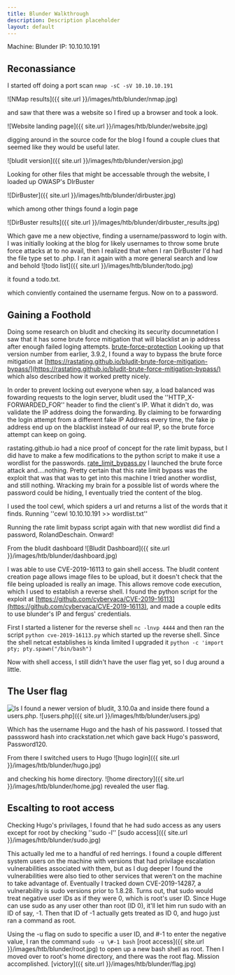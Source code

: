 ```yaml
---
title: Blunder Walkthrough
description: Description placeholder
layout: default
---
```


Machine: Blunder
IP: 10.10.10.191

## Reconassiance

I started off doing a port scan `nmap -sC -sV 10.10.10.191`

![NMap results]({{ site.url }}/images/htb/blunder/nmap.jpg)

and saw that there was a website so I fired up a browser and took a look.

![Website landing page]({{ site.url }}/images/htb/blunder/website.jpg)

digging around in the source code for the blog I found a couple clues that seemed like they would be useful later.

![bludit version]({{ site.url }}/images/htb/blunder/version.jpg)

Looking for other files that might be accessable through the website, I loaded up OWASP's DIrBuster

![DirBuster]({{ site.url }}/images/htb/blunder/dirbuster.jpg)

which among other things found a login page

![DirBuster results]({{ site.url }}/images/htb/blunder/dirbuster_results.jpg)

Which gave me a new objective, finding a username/password to login with. I was initially looking at the blog for likely usernames to throw some brute force attacks at to no avail, then I realized that when I ran DirBuster I'd had the file type set to .php. I ran it again with a more general search and low and behold
![todo list]({{ site.url }}/images/htb/blunder/todo.jpg)

it found a todo.txt.

which conviently contained the username fergus. Now on to a password.

## Gaining a Foothold

Doing some research on bludit and checking its security documnetation I saw that it has some brute force mitigation that will blacklist an ip address after enough failed loging attempts. [brute-force-protection](https://docs.bludit.com/en/security/brute-force-protection) Looking up that version number from earlier, 3.9.2, I found a way to bypass the brute force mitigation at [https://rastating.github.io/bludit-brute-force-mitigation-bypass/](https://rastating.github.io/bludit-brute-force-mitigation-bypass/) which also described how it worked pretty nicely.

In order to prevent locking out everyone when say, a load balanced was fowarding requests to the login server, bludit used the ''HTTP_X-FORWARDED_FOR'' header to find the client's IP. What it didn't do, was validate the IP address doing the forwarding. By claiming to be forwarding the login attempt from a different fake IP Address every time, the fake ip address end up on the blacklist instead of our real IP, so the brute force attempt can keep on going.

rastating.github.io had a nice proof of concept for the rate limit bypass, but I did have to make a few modifications to the python script to make it use a wordlist for the passwords. [rate_limit_bypass.py](https://github.com/lithrion/htb_scripts/blob/main/blunder/rate_limit_bypass.py) I launched the brute force attack and....nothing. Pretty certain that this rate limit bypass was the exploit that was that was to get into this machine I tried another wordlist, and still nothing. Wracking my brain for a possible list of words where the password could be hiding, I eventually tried the content of the blog.

I used the tool cewl, which spiders a url and returns a list of the words that it finds. Running ''cewl 10.10.10.191 >> wordlist.txt''

Running the rate limit bypass script again with that new wordlist did find a password, RolandDeschain. Onward!

From the bludit dashboard
![Bludit Dashboard]({{ site.url }}/images/htb/blunder/dashboard.jpg)

I was able to use CVE-2019-16113 to gain shell access. The bludit content creation page allows image files to be upload, but it doesn't check that the file being uploaded is really an image. This allows remove code execution, which I used to establish a reverse shell. I found the python script for the exploit at [https://github.com/cybervaca/CVE-2019-16113](https://github.com/cybervaca/CVE-2019-16113), and made a couple edits to use blunder's IP and fergus' credentials.

First I started a listener for the reverse shell 
`nc -lnvp 4444`
and then ran the script
`python cve-2019-16113.py`
which started up the reverse shell. Since the shell netcat establishes is kinda limited I upgraded it
`python -c 'import pty; pty.spawn("/bin/bash")`

Now with shell access, I still didn't have the user flag yet, so I dug around a little.

## The User flag

![ls](./images/blunder/ls.jpg)
I found a newer version of bludit, 3.10.0a and inside there found a users.php.
![users.php]({{ site.url }}/images/htb/blunder/users.jpg)

Which has the username Hugo and the hash of his password. I tossed that passsword hash into crackstation.net which gave back Hugo's password, Password120.

From there I switched users to Hugo
![hugo login]({{ site.url }}/images/htb/blunder/hugo.jpg)

and checking his home directory.
![home directory]({{ site.url }}/images/htb/blunder/home.jpg)
revealed the user flag.

## Escalting to root access

Checking Hugo's privilages, I found that he had sudo access as any users except for root by checking ''sudo -l''
[sudo access]({{ site.url }}/images/htb/blunder/sudo.jpg)

This actually led me to a handful of red herrings. I found a couple different system users on the machine with versions that had privilage escalation vulnerabilities associated with them, but as I dug deeper I found the vulnerabilities were also tied to other services that weren't on the machine to take advantage of. Eventually I tracked down CVE-2019-14287, a vulnerability is sudo versions prior to 1.8.28. Turns out, that sudo would treat negative user IDs as if they were 0, which is root's user ID. Since Huge can use sudo as any user other than root (ID 0), it'll let him run sudo with an ID of say, -1. Then that ID of -1 actually gets treated as ID 0, and hugo just ran a command as root.

Using the -u flag on sudo to specific a user ID, and \#-1 to enter the negative value, I ran the command
`sudo -u \#-1 bash`
[root access]({{ site.url }}/images/htb/blunder/root.jpg)
to open up a new bash shell as root. Then I moved over to root's home directory, and there was the root flag. Mission accomplished.
[victory]({{ site.url }}/images/htb/blunder/flag.jpg)





